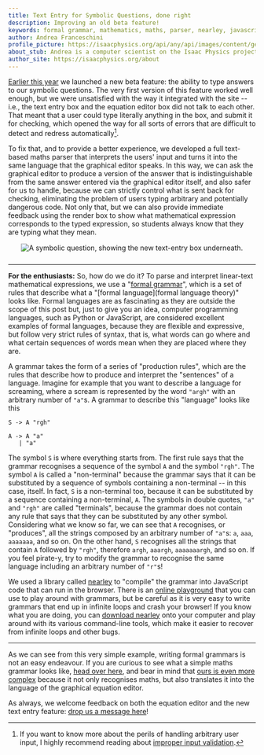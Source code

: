 ```yaml
---
title: Text Entry for Symbolic Questions, done right
description: Improving an old beta feature!
keywords: formal grammar, mathematics, maths, parser, nearley, javascript
author: Andrea Franceschini
profile_picture: https://isaacphysics.org/api/any/api/images/content/general_pages/about_us/photos/af2.png
about_stub: Andrea is a computer scientist on the Isaac Physics project, interested in human-computer interaction, education, and art.
author_site: https://isaacphysics.org/about
---
```

<a href="{{ '/equation-editor-text-entry.html' | relative_url }}">Earlier this year</a> we launched a new beta feature: the ability to type answers to our symbolic questions. The very first version of this feature worked well enough, but we were unsatisfied with the way it integrated with the site -- i.e., the text entry box and the equation editor box did not talk to each other. That meant that a user could type literally anything in the box, and submit it for checking, which opened the way for all sorts of errors that are difficult to detect and redress automatically[^1].

To fix that, and to provide a better experience, we developed a full text-based maths parser that interprets the users' input and turns it into the same language that the graphical editor speaks. In this way, we can ask the graphical editor to produce a version of the answer that is indistinguishable from the same answer entered via the graphical editor itself, and also safer for us to handle, because we can strictly control what is sent back for checking, eliminating the problem of users typing arbitrary and potentially dangerous code. Not only that, but we can also provide immediate feedback using the render box to show what mathematical expression corresponds to the typed expression, so students always know that they are typing what they mean.

<figure style="text-align:center;margin:15px auto 25px auto;">
    <img src="{{ '/images/eqn-text-entry-grammar/text-entry.gif' | relative_url }}" alt="A symbolic question, showing the new text-entry box underneath.">
</figure>

---

<b>For the enthusiasts:</b>
So, how do we do it? To parse and interpret linear-text mathematical expressions, we use a "[formal grammar](https://en.wikipedia.org/wiki/Formal_grammar)", which is a set of rules that describe what a "[formal language](formal language theory)" looks like. Formal languages are as fascinating as they are outside the scope of this post but, just to give you an idea, computer programming languages, such as Python or JavaScript, are considered excellent examples of formal languages, because they are flexible and expressive, but follow very strict rules of syntax, that is, what words can go where and what certain sequences of words mean when they are placed where they are.

A grammar takes the form of a series of "production rules", which are the rules that describe how to produce and interpret the "sentences" of a language. Imagine for example that you want to describe a language for screaming, where a scream is represented by the word `"argh"` with an arbitrary number of `"a"`s. A grammar to describe this "language" looks like this

```
S -> A "rgh"

A -> A "a"
   | "a"
```

The symbol `S` is where everything starts from. The first rule says that the grammar recognises a sequence of the symbol `A` and the symbol `"rgh"`. The symbol `A` is called a "non-terminal" because the grammar says that it can be substituted by a sequence of symbols containing a non-terminal -- in this case, itself. In fact, `S` is a non-terminal too, because it can be substituted by a sequence containing a non-terminal, `A`. The symbols in double quotes, `"a"` and `"rgh"` are called "terminals", because the grammar does not contain any rule that says that they can be substituted by any other symbol. Considering what we know so far, we can see that `A` recognises, or "produces", all the strings composed by an arbitrary number of `"a"`s: `a`, `aaa`, `aaaaaaa`, and so on. On the other hand, `S` recognises all the strings that contain `A` followed by `"rgh"`, therefore `argh`, `aaargh`, `aaaaaaargh`, and so on. If you feel pirate-y, try to modify the grammar to recognise the same language including an arbitrary number of `"r"`s!

We used a library called [nearley](https://nearley.js.org/) to "compile" the grammar into JavaScript code that can run in the browser. There is an [online playground](https://omrelli.ug/nearley-playground/) that you can use to play around with grammars, but be careful as it is very easy to write grammars that end up in infinite loops and crash your browser! If you know what you are doing, you can [download nearley](https://nearley.js.org/docs/getting-started#installation) onto your computer and play around with its various command-line tools, which make it easier to recover from infinite loops and other bugs.

---

As we can see from this very simple example, writing formal grammars is not an easy endeavour. If you are curious to see what a simple maths grammar looks like, [head over here](https://github.com/kach/nearley/blob/master/examples/calculator/arithmetic.ne), and bear in mind that [ours is even more complex](https://github.com/isaacphysics/inequality-grammar/blob/master/assets/grammar.ne) because it not only recognises maths, but also translates it into the language of the graphical equation editor.

As always, we welcome feedback on both the equation editor and the new text entry feature: <a href="https://isaacphysics.org/contact?subject=Beta%20Feature%20Feedback" target="_blank">drop us a message here</a>!

[^1]: If you want to know more about the perils of handling arbitrary user input, I highly recommend reading about [improper input validation](https://en.wikipedia.org/wiki/Improper_input_validation).